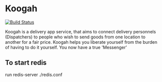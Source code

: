 # Koogah
[![Build Status](https://travis-ci.com/encodedBicoding/Koogah.svg?token=a6ocNy25YEkbLnsdM5x2&branch=develop)](https://travis-ci.com/encodedBicoding/Koogah)

Koogah is a delivery app service, that aims to connect delivery personnels (Dispatchers) to people who wish to send goods from one location to another for a fair price. Koogah helps you liberate yourself from the burden of having to do it yourself. You now have a true 'Messenger'


## To start redis
run redis-server ./redis.conf